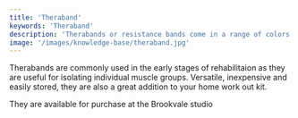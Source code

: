 ```yaml
---
title: 'Theraband'
keywords: 'Theraband'
description: 'Therabands or resistance bands come in a range of colors corresponding to their strength or resistance'
image: '/images/knowledge-base/theraband.jpg'
---
```

Therabands are commonly used in the early stages of rehabilitaion as they are useful for isolating individual muscle groups.  Versatile, inexpensive and easily stored, they are also a great addition to your home work out kit. 

They are available for purchase at the Brookvale studio
